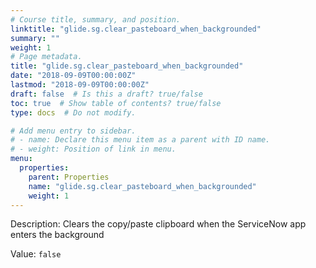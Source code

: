 ```yaml
---
# Course title, summary, and position.
linktitle: "glide.sg.clear_pasteboard_when_backgrounded"
summary: ""
weight: 1
# Page metadata.
title: "glide.sg.clear_pasteboard_when_backgrounded"
date: "2018-09-09T00:00:00Z"
lastmod: "2018-09-09T00:00:00Z"
draft: false  # Is this a draft? true/false
toc: true  # Show table of contents? true/false
type: docs  # Do not modify.

# Add menu entry to sidebar.
# - name: Declare this menu item as a parent with ID name.
# - weight: Position of link in menu.
menu:
  properties:
    parent: Properties
    name: "glide.sg.clear_pasteboard_when_backgrounded"
    weight: 1
---
```


Description: Clears the copy/paste clipboard when the ServiceNow app enters the background


Value: `false`